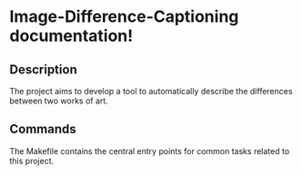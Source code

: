 # Image-Difference-Captioning documentation!

## Description

The project aims to develop a tool to automatically describe the differences between two works of art.

## Commands

The Makefile contains the central entry points for common tasks related to this project.

